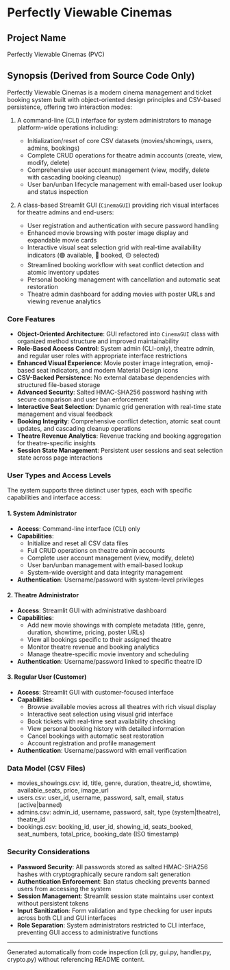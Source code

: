 # Perfectly Viewable Cinemas

## Project Name

Perfectly Viewable Cinemas (PVC)

## Synopsis (Derived from Source Code Only)

Perfectly Viewable Cinemas is a modern cinema management and ticket booking system built with object-oriented design principles and CSV-based persistence, offering two interaction modes:

1. A command-line (CLI) interface for system administrators to manage platform-wide operations including:
   - Initialization/reset of core CSV datasets (movies/showings, users, admins, bookings)
   - Complete CRUD operations for theatre admin accounts (create, view, modify, delete)
   - Comprehensive user account management (view, modify, delete with cascading booking cleanup)
   - User ban/unban lifecycle management with email-based user lookup and status inspection

2. A class-based Streamlit GUI (`CinemaGUI`) providing rich visual interfaces for theatre admins and end-users:
   - User registration and authentication with secure password handling
   - Enhanced movie browsing with poster image display and expandable movie cards
   - Interactive visual seat selection grid with real-time availability indicators (🟢 available, 🔴 booked, 🟡 selected)
   - Streamlined booking workflow with seat conflict detection and atomic inventory updates
   - Personal booking management with cancellation and automatic seat restoration
   - Theatre admin dashboard for adding movies with poster URLs and viewing revenue analytics

### Core Features

- **Object-Oriented Architecture**: GUI refactored into `CinemaGUI` class with organized method structure and improved maintainability
- **Role-Based Access Control**: System admin (CLI-only), theatre admin, and regular user roles with appropriate interface restrictions
- **Enhanced Visual Experience**: Movie poster image integration, emoji-based seat indicators, and modern Material Design icons
- **CSV-Backed Persistence**: No external database dependencies with structured file-based storage
- **Advanced Security**: Salted HMAC-SHA256 password hashing with secure comparison and user ban enforcement
- **Interactive Seat Selection**: Dynamic grid generation with real-time state management and visual feedback
- **Booking Integrity**: Comprehensive conflict detection, atomic seat count updates, and cascading cleanup operations
- **Theatre Revenue Analytics**: Revenue tracking and booking aggregation for theatre-specific insights
- **Session State Management**: Persistent user sessions and seat selection state across page interactions

### User Types and Access Levels

The system supports three distinct user types, each with specific capabilities and interface access:

#### 1. System Administrator

- **Access**: Command-line interface (CLI) only
- **Capabilities**:
  - Initialize and reset all CSV data files
  - Full CRUD operations on theatre admin accounts
  - Complete user account management (view, modify, delete)
  - User ban/unban management with email-based lookup
  - System-wide oversight and data integrity management
- **Authentication**: Username/password with system-level privileges

#### 2. Theatre Administrator

- **Access**: Streamlit GUI with administrative dashboard
- **Capabilities**:
  - Add new movie showings with complete metadata (title, genre, duration, showtime, pricing, poster URLs)
  - View all bookings specific to their assigned theatre
  - Monitor theatre revenue and booking analytics
  - Manage theatre-specific movie inventory and scheduling
- **Authentication**: Username/password linked to specific theatre ID

#### 3. Regular User (Customer)

- **Access**: Streamlit GUI with customer-focused interface
- **Capabilities**:
  - Browse available movies across all theatres with rich visual display
  - Interactive seat selection using visual grid interface
  - Book tickets with real-time seat availability checking
  - View personal booking history with detailed information
  - Cancel bookings with automatic seat restoration
  - Account registration and profile management
- **Authentication**: Username/password with email verification

### Data Model (CSV Files)

- movies_showings.csv: id, title, genre, duration, theatre_id, showtime, available_seats, price, image_url
- users.csv: user_id, username, password, salt, email, status (active|banned)
- admins.csv: admin_id, username, password, salt, type (system|theatre), theatre_id
- bookings.csv: booking_id, user_id, showing_id, seats_booked, seat_numbers, total_price, booking_date (ISO timestamp)

### Security Considerations

- **Password Security**: All passwords stored as salted HMAC-SHA256 hashes with cryptographically secure random salt generation
- **Authentication Enforcement**: Ban status checking prevents banned users from accessing the system
- **Session Management**: Streamlit session state maintains user context without persistent tokens
- **Input Sanitization**: Form validation and type checking for user inputs across both CLI and GUI interfaces
- **Role Separation**: System administrators restricted to CLI interface, preventing GUI access to administrative functions

---

Generated automatically from code inspection (cli.py, gui.py, handler.py, crypto.py) without referencing README content.
